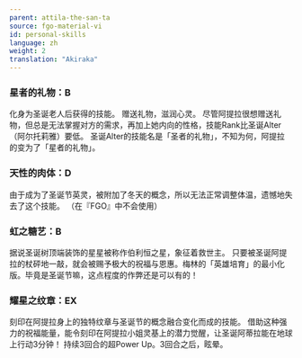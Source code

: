 ```yaml
---
parent: attila-the-san-ta
source: fgo-material-vi
id: personal-skills
language: zh
weight: 2
translation: "Akiraka"
---
```


### 星者的礼物：B

化身为圣诞老人后获得的技能。
赠送礼物，滋润心灵。
尽管阿提拉很想赠送礼物，但总是无法掌握对方的需求，再加上她内向的性格，技能Rank比圣诞Alter（阿尔托莉雅）要低。
圣诞Alter的技能名是「圣者的礼物」，不知为何，阿提拉的变为了「星者的礼物」。

### 天性的肉体：D

由于成为了圣诞节英灵，被附加了冬天的概念，所以无法正常调整体温，遗憾地失去了这个技能。
（在『FGO』中不会使用）

### 虹之糖艺：B

据说圣诞树顶端装饰的星星被称作伯利恒之星，象征着救世主。
只要被圣诞阿提拉的杖砰地一敲，就会被赐予极大的祝福与恩惠。梅林的「英雄培育」的最小化版。毕竟是圣诞节嘛，这点程度的作弊还是可以有的！

### 耀星之纹章：EX

刻印在阿提拉身上的独特纹章与圣诞节的概念融合变化而成的技能。
借助这种强力的祝福能量，能令刻印在阿提拉小姐灵基上的潜力觉醒，让圣诞阿蒂拉能在地球上行动3分钟！
持续3回合的超Power Up。3回合之后，眩晕。
